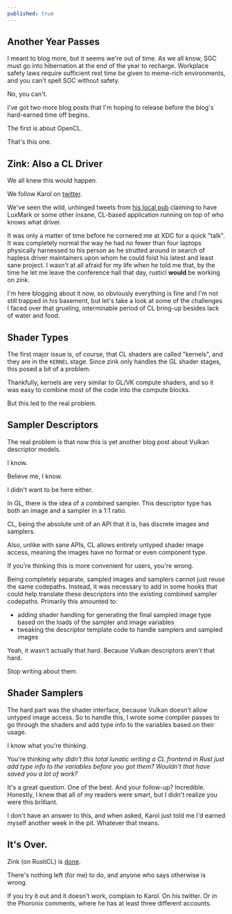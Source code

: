 ```yaml
---
published: true
---
```

## Another Year Passes

I meant to blog more, but it seems we're out of time. As we all know, SGC must go into hibernation at the end of the year to recharge. Workplace safety laws require sufficient rest time be given to meme-rich environments, and you can't spell SGC without safety.

No, you can't.

I've got two more blog posts that I'm hoping to release before the blog's hard-earned time off begins.

The first is about OpenCL.

That's this one.

## Zink: Also a CL Driver
We all knew this would happen.

We follow Karol on [twitter](https://twitter.com/karolherbst).

We've seen the wild, unhinged tweets from [his local pub](https://britspub.com/) claiming to have LuxMark or some other insane, CL-based application running on top of who knows what driver.

It was only a matter of time before he cornered me at XDC for a quick "talk". It was completely normal the way he had no fewer than four laptops physically harnessed to his person as he strutted around in search of hapless driver maintainers upon whom he could foist his latest and least sane project. I wasn't at all afraid for my life when he told me that, by the time he let me leave the conference hall that day, rusticl **would** be working on zink.

I'm here blogging about it now, so obviously everything is fine and I'm not still trapped in his basement, but let's take a look at some of the challenges I faced over that grueling, interminable period of CL bring-up besides lack of water and food.

## Shader Types
The first major issue is, of course, that CL shaders are called "kernels", and they are in the `KERNEL` stage. Since zink only handles the GL shader stages, this posed a bit of a problem.

Thankfully, kernels are very similar to GL/VK compute shaders, and so it was easy to combine most of the code into the compute blocks.

But this led to the real problem.

## Sampler Descriptors
The real problem is that now this is yet another blog post about Vulkan descriptor models.

I know.

Believe me, I know.

I didn't want to be here either.

In GL, there is the idea of a combined sampler. This descriptor type has both an image and a sampler in a 1:1 ratio.

CL, being the absolute unit of an API that it is, has discrete images and samplers.

Also, unlike with sane APIs, CL allows entirely untyped shader image access, meaning the images have no format or even component type.

If you're thinking this is more convenient for users, you're wrong.

Being completely separate, sampled images and samplers cannot just reuse the same codepaths. Instead, it was necessary to add in some hooks that could help translate these descriptors into the existing combined sampler codepaths. Primarily this amounted to:
* adding shader handling for generating the final sampled image type based on the loads of the sampler and image variables
* tweaking the descriptor template code to handle samplers and sampled images

Yeah, it wasn't actually that hard. Because Vulkan descriptors aren't that hard.

Stop writing about them.

## Shader Samplers
The hard part was the shader interface, because Vulkan doesn't allow untyped image access. So to handle this, I wrote some compiler passes to go through the shaders and add type info to the variables based on their usage.

I know what you're thinking.

You're thinking *why didn't this total lunatic writing a CL frontend in Rust just add type info to the variables before you got them? Wouldn't that have saved you a lot of work?*

It's a great question. One of the best. And your follow-up? Incredible. Honestly, I knew that all of my readers were smart, but I didn't realize you were this brilliant.

I don't have an answer to this, and when asked, Karol just told me I'd earned myself another week in the pit. Whatever that means.

## It's Over.
Zink (on RustiCL) is [done](https://gitlab.freedesktop.org/mesa/mesa/-/merge_requests/19327).

There's nothing left (for me) to do, and anyone who says otherwise is wrong.

If you try it out and it doesn't work, complain to Karol. On his twitter. Or in the Phoronix comments, where he has at least three different accounts.
